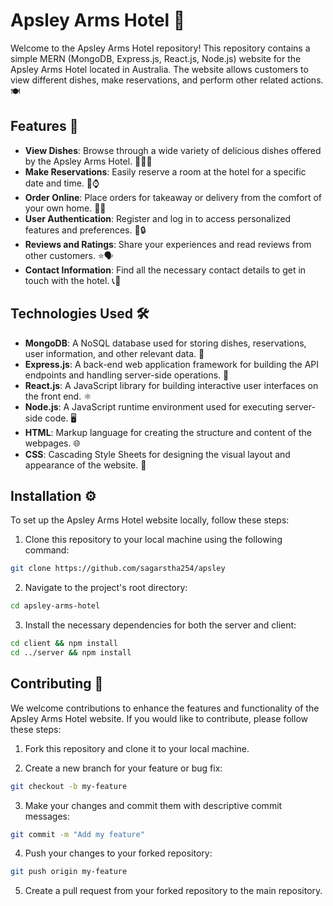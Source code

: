 # Apsley Arms Hotel 👒

Welcome to the Apsley Arms Hotel repository! This repository contains a simple MERN (MongoDB, Express.js, React.js, Node.js) website for the Apsley Arms Hotel located in Australia. The website allows customers to view different dishes, make reservations, and perform other related actions. 🍽️

## Features 🌟

- **View Dishes**: Browse through a wide variety of delicious dishes offered by the Apsley Arms Hotel. 🍔🍕🥗
- **Make Reservations**: Easily reserve a room at the hotel for a specific date and time. 📅⌚
- **Order Online**: Place orders for takeaway or delivery from the comfort of your own home. 🚚💨
- **User Authentication**: Register and log in to access personalized features and preferences. 👤🔒
- **Reviews and Ratings**: Share your experiences and read reviews from other customers. ⭐🗣️
- **Contact Information**: Find all the necessary contact details to get in touch with the hotel. 📞📧

## Technologies Used 🛠️

- **MongoDB**: A NoSQL database used for storing dishes, reservations, user information, and other relevant data. 🍃
- **Express.js**: A back-end web application framework for building the API endpoints and handling server-side operations. 🚀
- **React.js**: A JavaScript library for building interactive user interfaces on the front end. ⚛️
- **Node.js**: A JavaScript runtime environment used for executing server-side code. 🖥️
- **HTML**: Markup language for creating the structure and content of the webpages. 🌐
- **CSS**: Cascading Style Sheets for designing the visual layout and appearance of the website. 🎨

## Installation ⚙️

To set up the Apsley Arms Hotel website locally, follow these steps:

1. Clone this repository to your local machine using the following command:

```bash
git clone https://github.com/sagarstha254/apsley
```

2. Navigate to the project's root directory:

```bash
cd apsley-arms-hotel
```

3. Install the necessary dependencies for both the server and client:

```bash
cd client && npm install
cd ../server && npm install
```

## Contributing 🤝

We welcome contributions to enhance the features and functionality of the Apsley Arms Hotel website. If you would like to contribute, please follow these steps:

1. Fork this repository and clone it to your local machine.

2. Create a new branch for your feature or bug fix:

```bash
git checkout -b my-feature
```

3. Make your changes and commit them with descriptive commit messages:

```bash
git commit -m "Add my feature"
```

4. Push your changes to your forked repository:

```bash
git push origin my-feature
```

5. Create a pull request from your forked repository to the main repository.
